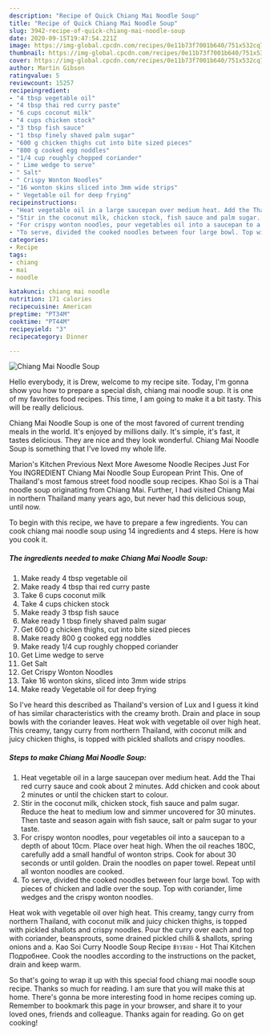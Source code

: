 ```yaml
---
description: "Recipe of Quick Chiang Mai Noodle Soup"
title: "Recipe of Quick Chiang Mai Noodle Soup"
slug: 3942-recipe-of-quick-chiang-mai-noodle-soup
date: 2020-09-15T19:47:54.221Z
image: https://img-global.cpcdn.com/recipes/0e11b73f7001b640/751x532cq70/chiang-mai-noodle-soup-recipe-main-photo.jpg
thumbnail: https://img-global.cpcdn.com/recipes/0e11b73f7001b640/751x532cq70/chiang-mai-noodle-soup-recipe-main-photo.jpg
cover: https://img-global.cpcdn.com/recipes/0e11b73f7001b640/751x532cq70/chiang-mai-noodle-soup-recipe-main-photo.jpg
author: Martin Gibson
ratingvalue: 5
reviewcount: 15257
recipeingredient:
- "4 tbsp vegetable oil"
- "4 tbsp thai red curry paste"
- "6 cups coconut milk"
- "4 cups chicken stock"
- "3 tbsp fish sauce"
- "1 tbsp finely shaved palm sugar"
- "600 g chicken thighs cut into bite sized pieces"
- "800 g cooked egg noddles"
- "1/4 cup roughly chopped coriander"
- " Lime wedge to serve"
- " Salt"
- " Crispy Wonton Noodles"
- "16 wonton skins sliced into 3mm wide strips"
- " Vegetable oil for deep frying"
recipeinstructions:
- "Heat vegetable oil in a large saucepan over medium heat. Add the Thai red curry sauce and cook about 2 minutes. Add chicken and cook about 2 minutes or until the chicken start to colour."
- "Stir in the coconut milk, chicken stock, fish sauce and palm sugar. Reduce the heat to medium low and simmer uncovered for 30 minutes. Then taste and season again with fish sauce, salt or palm sugar to your taste."
- "For crispy wonton noodles, pour vegetables oil into a saucepan to a depth of about 10cm. Place over heat high. When the oil reaches 180C, carefully add a small handful of wonton strips. Cook for about 30 seconds or until golden. Drain the noodles on paper towel. Repeat until all wonton noodles are cooked."
- "To serve, divided the cooked noodles between four large bowl. Top with pieces of chicken and ladle over the soup. Top with coriander, lime wedges and the crispy wonton noodles."
categories:
- Recipe
tags:
- chiang
- mai
- noodle

katakunci: chiang mai noodle 
nutrition: 171 calories
recipecuisine: American
preptime: "PT34M"
cooktime: "PT44M"
recipeyield: "3"
recipecategory: Dinner

---
```



![Chiang Mai Noodle Soup](https://img-global.cpcdn.com/recipes/0e11b73f7001b640/751x532cq70/chiang-mai-noodle-soup-recipe-main-photo.jpg)

Hello everybody, it is Drew, welcome to my recipe site. Today, I'm gonna show you how to prepare a special dish, chiang mai noodle soup. It is one of my favorites food recipes. This time, I am going to make it a bit tasty. This will be really delicious.

Chiang Mai Noodle Soup is one of the most favored of current trending meals in the world. It's enjoyed by millions daily. It's simple, it's fast, it tastes delicious. They are nice and they look wonderful. Chiang Mai Noodle Soup is something that I've loved my whole life.

Marion&#39;s Kitchen Previous Next More Awesome Noodle Recipes Just For You INGREDIENT Chiang Mai Noodle Soup European Print This. One of Thailand&#39;s most famous street food noodle soup recipes. Khao Soi is a Thai noodle soup originating from Chiang Mai. Further, I had visited Chiang Mai in northern Thailand many years ago, but never had this delicious soup, until now.


To begin with this recipe, we have to prepare a few ingredients. You can cook chiang mai noodle soup using 14 ingredients and 4 steps. Here is how you cook it.

<!--inarticleads1-->

##### The ingredients needed to make Chiang Mai Noodle Soup:

1. Make ready 4 tbsp vegetable oil
1. Make ready 4 tbsp thai red curry paste
1. Take 6 cups coconut milk
1. Take 4 cups chicken stock
1. Make ready 3 tbsp fish sauce
1. Make ready 1 tbsp finely shaved palm sugar
1. Get 600 g chicken thighs, cut into bite sized pieces
1. Make ready 800 g cooked egg noddles
1. Make ready 1/4 cup roughly chopped coriander
1. Get  Lime wedge to serve
1. Get  Salt
1. Get  Crispy Wonton Noodles
1. Take 16 wonton skins, sliced into 3mm wide strips
1. Make ready  Vegetable oil for deep frying


So I&#39;ve heard this described as Thailand&#39;s version of Lux and I guess it kind of has similar characteristics with the creamy broth. Drain and place in soup bowls with the coriander leaves. Heat wok with vegetable oil over high heat. This creamy, tangy curry from northern Thailand, with coconut milk and juicy chicken thighs, is topped with pickled shallots and crispy noodles. 

<!--inarticleads2-->

##### Steps to make Chiang Mai Noodle Soup:

1. Heat vegetable oil in a large saucepan over medium heat. Add the Thai red curry sauce and cook about 2 minutes. Add chicken and cook about 2 minutes or until the chicken start to colour.
1. Stir in the coconut milk, chicken stock, fish sauce and palm sugar. Reduce the heat to medium low and simmer uncovered for 30 minutes. Then taste and season again with fish sauce, salt or palm sugar to your taste.
1. For crispy wonton noodles, pour vegetables oil into a saucepan to a depth of about 10cm. Place over heat high. When the oil reaches 180C, carefully add a small handful of wonton strips. Cook for about 30 seconds or until golden. Drain the noodles on paper towel. Repeat until all wonton noodles are cooked.
1. To serve, divided the cooked noodles between four large bowl. Top with pieces of chicken and ladle over the soup. Top with coriander, lime wedges and the crispy wonton noodles.


Heat wok with vegetable oil over high heat. This creamy, tangy curry from northern Thailand, with coconut milk and juicy chicken thighs, is topped with pickled shallots and crispy noodles. Pour the curry over each and top with coriander, beansprouts, some drained pickled chilli &amp; shallots, spring onions and a. Kao Soi Curry Noodle Soup Recipe ข้าวซอย - Hot Thai Kitchen Подробнее. Cook the noodles according to the instructions on the packet, drain and keep warm. 

So that's going to wrap it up with this special food chiang mai noodle soup recipe. Thanks so much for reading. I am sure that you will make this at home. There's gonna be more interesting food in home recipes coming up. Remember to bookmark this page in your browser, and share it to your loved ones, friends and colleague. Thanks again for reading. Go on get cooking!
